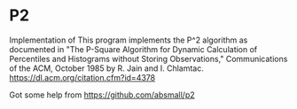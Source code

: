 P2
==

Implementation of This program implements the P^2 algorithm as documented in "The P-Square Algorithm for Dynamic Calculation of Percentiles and Histograms without Storing Observations," Communications of the ACM, October 1985 by R. Jain and I. Chlamtac. https://dl.acm.org/citation.cfm?id=4378

Got some help from https://github.com/absmall/p2 
